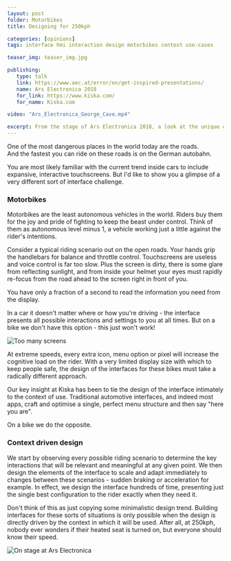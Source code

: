 ```yaml
---
layout: post
folder: Motorbikes
title: Designing for 250kph

categories: [opinions]
tags: interface hmi interaction design motorbikes context use-cases

teaser_img: teaser_img.jpg

publishing:
   type: talk
   link: https://www.aec.at/error/en/get-inspired-presentations/
   name: Ars Electronica 2018
   for_link: https://www.kiska.com/
   for_name: Kiska.com

video: "Ars_Electronica_George_Cave.mp4"

excerpt: From the stage of Ars Electronica 2018, a look at the unique challenges of designing interfaces for the fastest vehicles on the roads.
---
```


One of the most dangerous places in the world today are the roads.  
And the fastest you can ride on these roads is on the German autobahn.

You are most likely familiar with the current trend inside cars to include expansive, interactive touchscreens. But I'd like to show you a glimpse of a very different sort of interface challenge.

### Motorbikes ###

Motorbikes are the least autonomous vehicles in the world. Riders buy them for the joy and pride of fighting to keep the beast under control. Think of them as autonomous level minus 1, a vehicle working just a little against the rider's intentions.

Consider a typical riding scenario out on the open roads. Your hands grip the handlebars for balance and throttle control. Touchscreens are useless and voice control is far too slow. Plus the screen is dirty, there is some glare from reflecting sunlight, and from inside your helmet your eyes must rapidly re-focus from the road ahead to the screen right in front of you.

You have only a fraction of a second to read the information you need from the display.

In a car it doesn't matter where or how you're driving - the interface presents all possible interactions and settings to you at all times. But on a bike we don't have this option - this just won't work!

![Too many screens](bike-crazy.jpg)

At extreme speeds, every extra icon, menu option or pixel will increase the cognitive load on the rider. With a very limited display size with which to keep people safe, the design of the interfaces for these bikes must take a radically different approach.

Our key insight at Kiska has been to tie the design of the interface intimately to the context of use. Traditional automotive interfaces, and indeed most apps, craft and optimise a single, perfect menu structure and then say "here you are".

On a bike we do the opposite.

### Context driven design ###

We start by observing every possible riding scenario to determine the key interactions that will be relevant and meaningful at any given point. We then design the elements of the interface to scale and adapt immediately to changes between these scenarios - sudden braking or acceleration for example. In effect, we design the interface hundreds of time, presenting just the single best configuration to the rider exactly when they need it.

Don't think of this as just copying some minimalistic design trend. Building interfaces for these sorts of situations is only possible when the design is directly driven by the context in which it will be used. After all, at 250kph, nobody ever wonders if their heated seat is turned on, but everyone should know their speed.

![On stage at Ars Electronica](on-stage.jpg)